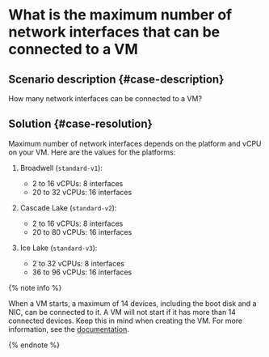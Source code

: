 # What is the maximum number of network interfaces that can be connected to a VM


## Scenario description {#case-description}

How many network interfaces can be connected to a VM?

## Solution {#case-resolution}

Maximum number of network interfaces depends on the platform and vCPU on your VM. Here are the values for the platforms:

1. Broadwell (`standard-v1`):
   * 2 to 16 vCPUs: 8 interfaces
   * 20 to 32 vCPUs: 16 interfaces

2. Cascade Lake (`standard-v2`):
   * 2 to 16 vCPUs: 8 interfaces
   * 20 to 80 vCPUs: 16 interfaces

3. Ice Lake (`standard-v3`):
   * 2 to 32 vCPUs: 8 interfaces 
   * 36 to 96 vCPUs: 16 interfaces

{% note info %}

When a VM starts, a maximum of 14 devices, including the boot disk and a NIC, can be connected to it. A VM will not start if it has more than 14 connected devices. Keep this in mind when creating the VM.
For more information, see the [documentation](../../../compute/concepts/limits#compute-limits-vm).

{% endnote %}


